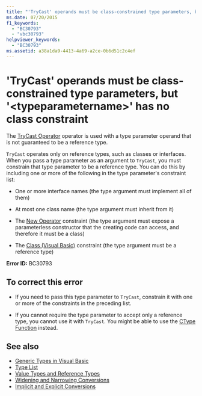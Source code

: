 ```yaml
---
title: "'TryCast' operands must be class-constrained type parameters, but '<typeparametername>' has no class constraint"
ms.date: 07/20/2015
f1_keywords: 
  - "BC30793"
  - "vbc30793"
helpviewer_keywords: 
  - "BC30793"
ms.assetid: a38a1da9-4413-4a69-a2ce-0b6d51c2c4ef
---
```

# 'TryCast' operands must be class-constrained type parameters, but '\<typeparametername>' has no class constraint
The [TryCast Operator](../../visual-basic/language-reference/operators/trycast-operator.md) operator is used with a type parameter operand that is not guaranteed to be a reference type.  
  
 `TryCast` operates only on reference types, such as classes or interfaces. When you pass a type parameter as an argument to `TryCast`, you must constrain that type parameter to be a reference type. You can do this by including one or more of the following in the type parameter's constraint list:  
  
- One or more interface names (the type argument must implement all of them)  
  
- At most one class name (the type argument must inherit from it)  
  
- The [New Operator](../../visual-basic/language-reference/operators/new-operator.md) constraint (the type argument must expose a parameterless constructor that the creating code can access, and therefore it must be a class)  
  
- The [Class (Visual Basic)](../../visual-basic/language-reference/statements/class-statement.md) constraint (the type argument must be a reference type)  
  
 **Error ID:** BC30793  
  
## To correct this error  
  
- If you need to pass this type parameter to `TryCast`, constrain it with one or more of the constraints in the preceding list.  
  
- If you cannot require the type parameter to accept only a reference type, you cannot use it with `TryCast`. You might be able to use the [CType Function](../../visual-basic/language-reference/functions/ctype-function.md) instead.  
  
## See also

- [Generic Types in Visual Basic](../../visual-basic/programming-guide/language-features/data-types/generic-types.md)
- [Type List](../../visual-basic/language-reference/statements/type-list.md)
- [Value Types and Reference Types](../../visual-basic/programming-guide/language-features/data-types/value-types-and-reference-types.md)
- [Widening and Narrowing Conversions](../../visual-basic/programming-guide/language-features/data-types/widening-and-narrowing-conversions.md)
- [Implicit and Explicit Conversions](../../visual-basic/programming-guide/language-features/data-types/implicit-and-explicit-conversions.md)
